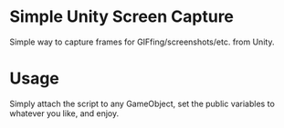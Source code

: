 # Simple Unity Screen Capture
Simple way to capture frames for GIFfing/screenshots/etc. from Unity.

# Usage
Simply attach the script to any GameObject, set the public variables to whatever you like, and enjoy.
